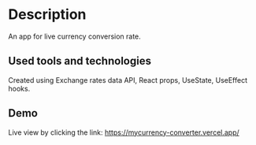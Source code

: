 # Description

An app for live currency conversion rate.

## Used tools and technologies

Created using Exchange rates data API, React props, UseState, UseEffect hooks.

## Demo

Live view by clicking the link: https://mycurrency-converter.vercel.app/

